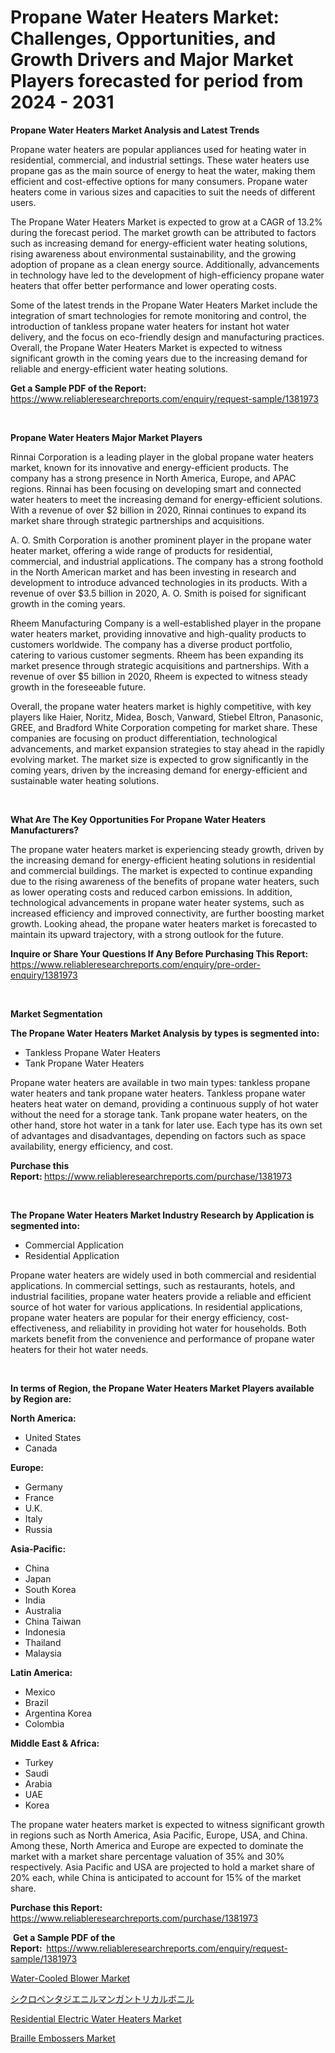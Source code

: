 <p><h1>Propane Water Heaters Market: Challenges, Opportunities, and Growth Drivers and Major Market Players forecasted for period from 2024 - 2031</h1></p><p><strong>Propane Water Heaters Market Analysis and Latest Trends</strong></p>
<p><p>Propane water heaters are popular appliances used for heating water in residential, commercial, and industrial settings. These water heaters use propane gas as the main source of energy to heat the water, making them efficient and cost-effective options for many consumers. Propane water heaters come in various sizes and capacities to suit the needs of different users.</p><p>The Propane Water Heaters Market is expected to grow at a CAGR of 13.2% during the forecast period. The market growth can be attributed to factors such as increasing demand for energy-efficient water heating solutions, rising awareness about environmental sustainability, and the growing adoption of propane as a clean energy source. Additionally, advancements in technology have led to the development of high-efficiency propane water heaters that offer better performance and lower operating costs.</p><p>Some of the latest trends in the Propane Water Heaters Market include the integration of smart technologies for remote monitoring and control, the introduction of tankless propane water heaters for instant hot water delivery, and the focus on eco-friendly design and manufacturing practices. Overall, the Propane Water Heaters Market is expected to witness significant growth in the coming years due to the increasing demand for reliable and energy-efficient water heating solutions.</p></p>
<p><strong>Get a Sample PDF of the Report:&nbsp;</strong> <a href="https://www.reliableresearchreports.com/enquiry/request-sample/1381973">https://www.reliableresearchreports.com/enquiry/request-sample/1381973</a></p>
<p>&nbsp;</p>
<p><strong>Propane Water Heaters Major Market Players</strong></p>
<p><p>Rinnai Corporation is a leading player in the global propane water heaters market, known for its innovative and energy-efficient products. The company has a strong presence in North America, Europe, and APAC regions. Rinnai has been focusing on developing smart and connected water heaters to meet the increasing demand for energy-efficient solutions. With a revenue of over $2 billion in 2020, Rinnai continues to expand its market share through strategic partnerships and acquisitions.</p><p>A. O. Smith Corporation is another prominent player in the propane water heater market, offering a wide range of products for residential, commercial, and industrial applications. The company has a strong foothold in the North American market and has been investing in research and development to introduce advanced technologies in its products. With a revenue of over $3.5 billion in 2020, A. O. Smith is poised for significant growth in the coming years.</p><p>Rheem Manufacturing Company is a well-established player in the propane water heaters market, providing innovative and high-quality products to customers worldwide. The company has a diverse product portfolio, catering to various customer segments. Rheem has been expanding its market presence through strategic acquisitions and partnerships. With a revenue of over $5 billion in 2020, Rheem is expected to witness steady growth in the foreseeable future.</p><p>Overall, the propane water heaters market is highly competitive, with key players like Haier, Noritz, Midea, Bosch, Vanward, Stiebel Eltron, Panasonic, GREE, and Bradford White Corporation competing for market share. These companies are focusing on product differentiation, technological advancements, and market expansion strategies to stay ahead in the rapidly evolving market. The market size is expected to grow significantly in the coming years, driven by the increasing demand for energy-efficient and sustainable water heating solutions.</p></p>
<p>&nbsp;</p>
<p><strong>What Are The Key Opportunities For Propane Water Heaters Manufacturers?</strong></p>
<p><p>The propane water heaters market is experiencing steady growth, driven by the increasing demand for energy-efficient heating solutions in residential and commercial buildings. The market is expected to continue expanding due to the rising awareness of the benefits of propane water heaters, such as lower operating costs and reduced carbon emissions. In addition, technological advancements in propane water heater systems, such as increased efficiency and improved connectivity, are further boosting market growth. Looking ahead, the propane water heaters market is forecasted to maintain its upward trajectory, with a strong outlook for the future.</p></p>
<p><strong>Inquire or Share Your Questions If Any Before Purchasing This Report:</strong> <a href="https://www.reliableresearchreports.com/enquiry/pre-order-enquiry/1381973">https://www.reliableresearchreports.com/enquiry/pre-order-enquiry/1381973</a></p>
<p>&nbsp;</p>
<p><strong>Market Segmentation</strong></p>
<p><strong>The Propane Water Heaters Market Analysis by types is segmented into:</strong></p>
<p><ul><li>Tankless Propane Water Heaters</li><li>Tank Propane Water Heaters</li></ul></p>
<p><p>Propane water heaters are available in two main types: tankless propane water heaters and tank propane water heaters. Tankless propane water heaters heat water on demand, providing a continuous supply of hot water without the need for a storage tank. Tank propane water heaters, on the other hand, store hot water in a tank for later use. Each type has its own set of advantages and disadvantages, depending on factors such as space availability, energy efficiency, and cost.</p></p>
<p><strong>Purchase this Report:&nbsp;</strong><a href="https://www.reliableresearchreports.com/purchase/1381973">https://www.reliableresearchreports.com/purchase/1381973</a></p>
<p>&nbsp;</p>
<p><strong>The Propane Water Heaters Market Industry Research by Application is segmented into:</strong></p>
<p><ul><li>Commercial Application</li><li>Residential Application</li></ul></p>
<p><p>Propane water heaters are widely used in both commercial and residential applications. In commercial settings, such as restaurants, hotels, and industrial facilities, propane water heaters provide a reliable and efficient source of hot water for various applications. In residential applications, propane water heaters are popular for their energy efficiency, cost-effectiveness, and reliability in providing hot water for households. Both markets benefit from the convenience and performance of propane water heaters for their hot water needs.</p></p>
<p>&nbsp;</p>
<p><strong>In terms of Region, the Propane Water Heaters Market Players available by Region are:</strong></p>
<p>
    <p> <strong> North America: </strong>
        <ul>
            <li>United States</li>
            <li>Canada</li>
        </ul>
        </p> 
    <p> <strong> Europe: </strong>
        <ul>
            <li>Germany</li>
            <li>France</li>
            <li>U.K.</li>
            <li>Italy</li>
            <li>Russia</li>
        </ul>
        </p> 
    <p> <strong> Asia-Pacific: </strong>
        <ul>
            <li>China</li>
            <li>Japan</li>
            <li>South Korea</li>
            <li>India</li>
            <li>Australia</li>
            <li>China Taiwan</li>
            <li>Indonesia</li>
            <li>Thailand</li>
            <li>Malaysia</li>
        </ul>
        </p> 
    <p> <strong> Latin America: </strong>
        <ul>
            <li>Mexico</li>
            <li>Brazil</li>
            <li>Argentina Korea</li>
            <li>Colombia</li>
        </ul>
        </p> 
    <p> <strong> Middle East & Africa: </strong>
        <ul>
            <li>Turkey</li>
            <li>Saudi</li>
            <li>Arabia</li>
            <li>UAE</li>
            <li>Korea</li>
        </ul>
    </p>
    </p>
<p><p>The propane water heaters market is expected to witness significant growth in regions such as North America, Asia Pacific, Europe, USA, and China. Among these, North America and Europe are expected to dominate the market with a market share percentage valuation of 35% and 30% respectively. Asia Pacific and USA are projected to hold a market share of 20% each, while China is anticipated to account for 15% of the market share.</p></p>
<p><strong>Purchase this Report: </strong><a href="https://www.reliableresearchreports.com/purchase/1381973">https://www.reliableresearchreports.com/purchase/1381973</a></p>
<p>&nbsp;<strong>Get a Sample PDF of the Report:&nbsp;&nbsp;</strong><a href="https://www.reliableresearchreports.com/enquiry/request-sample/1381973">https://www.reliableresearchreports.com/enquiry/request-sample/1381973</a></p>
<p><strong></strong></p>
<p><p><a href="https://issuu.com/reportprime-2/docs/water-cooled-blower-market-size-2030.pptx">Water-Cooled Blower Market</a></p><p><a href="https://github.com/ycmtqqhvk3273/Market-Research-Report-List-1/blob/main/33623713546.md">シクロペンタジエニルマンガントリカルボニル</a></p><p><a href="https://github.com/okotobwrhuteie/Market-Research-Report-List-1/blob/main/residential-electric-water-heaters-market.md">Residential Electric Water Heaters Market</a></p><p><a href="https://github.com/myacatherineblakecaczo9vcsw/Market-Research-Report-List-1/blob/main/braille-embossers-market.md">Braille Embossers Market</a></p></p>